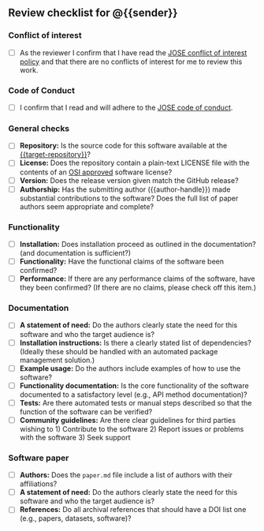 ## Review checklist for @{{sender}}

### Conflict of interest

- [ ] As the reviewer I confirm that I have read the [JOSE conflict of interest policy](https://github.com/openjournals/joss/blob/jose/COI.md) and that there are no conflicts of interest for me to review this work.

### Code of Conduct

- [ ] I confirm that I read and will adhere to the [JOSE code of conduct](https://jose.theoj.org/about#code_of_conduct).

### General checks

- [ ] **Repository:** Is the source code for this software available at the [{{target-repository}}]({{target-repository}})?
- [ ] **License:** Does the repository contain a plain-text LICENSE file with the contents of an [OSI approved](https://opensource.org/licenses/alphabetical) software license?
- [ ] **Version:** Does the release version given match the GitHub release?
- [ ] **Authorship:** Has the submitting author ({{author-handle}}) made substantial contributions to the software? Does the full list of paper authors seem appropriate and complete?

### Functionality

- [ ] **Installation:** Does installation proceed as outlined in the documentation? (and documentation is sufficient?)
- [ ] **Functionality:** Have the functional claims of the software been confirmed?
- [ ] **Performance:** If there are any performance claims of the software, have they been confirmed? (If there are no claims, please check off this item.)

### Documentation

- [ ] **A statement of need:** Do the authors clearly state the need for this software and who the target audience is?
- [ ] **Installation instructions:** Is there a clearly stated list of dependencies? (Ideally these should be handled with an automated package management solution.)
- [ ] **Example usage:** Do the authors include examples of how to use the software?
- [ ] **Functionality documentation:** Is the core functionality of the software documented to a satisfactory level (e.g., API method documentation)?
- [ ] **Tests:** Are there automated tests or manual steps described so that the function of the software can be verified?
- [ ] **Community guidelines:** Are there clear guidelines for third parties wishing to 1) Contribute to the software 2) Report issues or problems with the software 3) Seek support

### Software paper

- [ ] **Authors:** Does the `paper.md` file include a list of authors with their affiliations?
- [ ] **A statement of need:** Do the authors clearly state the need for this software and who the target audience is?
- [ ] **References:** Do all archival references that should have a DOI list one (e.g., papers, datasets, software)?
